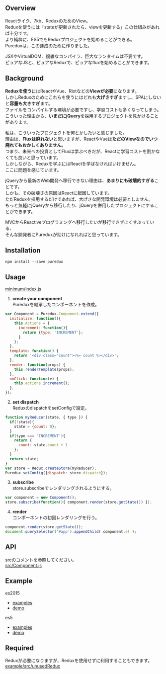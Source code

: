 ## Overview
Reactライク、7kb、ReduxのためのView。  
Reduxを使うには「stateが更新されたら、viewを更新する」この仕組みがあれば十分です。  
より純粋に、ES5でもReduxプロジェクトを始めることができる。  
Pureduxは、この達成のために作りました。  

JSXやVirtualDOM、複雑なコンパイラ、巨大なランタイムは不要です。  
ピュアなJSと、ピュアなReduxで、ピュアなfluxを始めることができます。  


## Background
**Reduxを使う**にはReactやVue、Riotなどの**Viewが必要**になります。  
しかしReduxのためにこれらを使うにはどれも**大げさすぎ**ますし、SPAにしないと**容量も大きすぎ**ます。        
ファイルをコンパイルする環境が必要ですし、学習コストも多くなってしまう。  
こういった理由から、**いまだにjQuery**を採用するプロジェクトを見かけることがあります。    

私は、こういったプロジェクトを何とかしたいと感じました。  
理由は、**Fluxは廃れない**と思いますが、ReactやVueは**ただのViewなのでいつ廃れてもおかしくありません。**  
つまり、未来への投資としてFluxは学ぶべきだが、Reactに学習コストを割かなくても良いと思っています。    
しかしながら、Reduxを学ぶにはReactを学ばなければいけません。  
ここに問題を感じています。    

jQueryから最新のWeb開発へ移行できない理由は、**あまりにも破壊的すぎる**ことです。  
しかも、その破壊さの原因はReactに起因しています。  
ただReduxを採用するだけであれば、大げさな開発環境は必要としません。  
もっと気軽にjQueryから移行したり、jQueryを併用したプロジェクトにすることができます。    

MVCからReactiveプログラミングへ移行したいが移行できずにくすぶっている、  
そんな開発者にPureduxが助けになれればと思っています。

## Installation
```
npm install --save puredux
```

## Usage

[minimum/index.js](https://github.com/nabepon/puredux/blob/master/example/es5/minimum/index.js)

1. **create your component**  
Pureduxを継承したコンポーネントを作成。
```js
var Component = Puredux.Component.extend({
  initialize: function(){
    this.Actions = {
      increment: function(){
        return {type: 'INCREMENT'}; 
      }
    };
  },
  template: function() {
    return '<div class="count"><%= count %></div>';
  },
  render: function(props) {
    this.renderTemplate(props);
  },
  onClick: function(e) {
    this.actions.increment();
  },
});
```

2. **set dispatch**  
ReduxのdispatchをsetConfigで設定。  
```js
function myReducer(state, { type }) {
  if(!state){
    state = {count: 0};
  }
  if(type === 'INCREMENT'){
    return {
      count: state.count + 1
    };
  }
  return state;
}
var store = Redux.createStore(myReducer);
Puredux.setConfig({dispatch: store.dispatch});
```

3. **subscribe**  
store.subscribeでレンダリングされるようにする。  
```js
var component = new Component();
store.subscribe(function(){ component.render(store.getState()) });
```

4. **render**  
コンポーネントの初回レンダリングを行う。  
```js
component.render(store.getState());
document.querySelector('#app').appendChild( component.el );
```

## API
srcのコメントを参照してください。  
[src/Component.js](https://github.com/nabepon/puredux/blob/master/src/Component.js)

## Example

es2015
* [examples](https://github.com/nabepon/puredux/tree/master/example/src)
* [demo](https://nabepon.github.io/puredux/example/)

es5
* [examples](https://github.com/nabepon/puredux/tree/master/example/es5)
* [demo](https://nabepon.github.io/puredux/example/es5/)

## Required
Reduxが必要になりますが、Reduxを使用せずに利用することもできます。  
[example/src/unusedRedux](https://github.com/nabepon/puredux/tree/master/example/src/unusedRedux)





